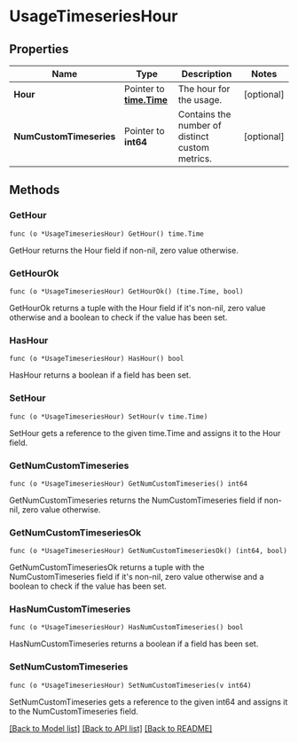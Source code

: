 # UsageTimeseriesHour

## Properties

Name | Type | Description | Notes
------------ | ------------- | ------------- | -------------
**Hour** | Pointer to [**time.Time**](time.Time.md) | The hour for the usage. | [optional] 
**NumCustomTimeseries** | Pointer to **int64** | Contains the number of distinct custom metrics. | [optional] 

## Methods

### GetHour

`func (o *UsageTimeseriesHour) GetHour() time.Time`

GetHour returns the Hour field if non-nil, zero value otherwise.

### GetHourOk

`func (o *UsageTimeseriesHour) GetHourOk() (time.Time, bool)`

GetHourOk returns a tuple with the Hour field if it's non-nil, zero value otherwise
and a boolean to check if the value has been set.

### HasHour

`func (o *UsageTimeseriesHour) HasHour() bool`

HasHour returns a boolean if a field has been set.

### SetHour

`func (o *UsageTimeseriesHour) SetHour(v time.Time)`

SetHour gets a reference to the given time.Time and assigns it to the Hour field.

### GetNumCustomTimeseries

`func (o *UsageTimeseriesHour) GetNumCustomTimeseries() int64`

GetNumCustomTimeseries returns the NumCustomTimeseries field if non-nil, zero value otherwise.

### GetNumCustomTimeseriesOk

`func (o *UsageTimeseriesHour) GetNumCustomTimeseriesOk() (int64, bool)`

GetNumCustomTimeseriesOk returns a tuple with the NumCustomTimeseries field if it's non-nil, zero value otherwise
and a boolean to check if the value has been set.

### HasNumCustomTimeseries

`func (o *UsageTimeseriesHour) HasNumCustomTimeseries() bool`

HasNumCustomTimeseries returns a boolean if a field has been set.

### SetNumCustomTimeseries

`func (o *UsageTimeseriesHour) SetNumCustomTimeseries(v int64)`

SetNumCustomTimeseries gets a reference to the given int64 and assigns it to the NumCustomTimeseries field.


[[Back to Model list]](../README.md#documentation-for-models) [[Back to API list]](../README.md#documentation-for-api-endpoints) [[Back to README]](../README.md)


